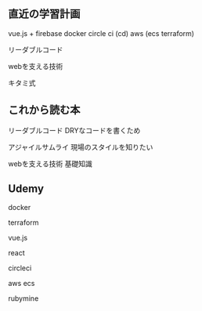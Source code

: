 ## 直近の学習計画
vue.js + firebase
docker
circle ci (cd)
aws (ecs terraform)

リーダブルコード

webを支える技術

キタミ式

## これから読む本
リーダブルコード
DRYなコードを書くため

アジャイルサムライ
現場のスタイルを知りたい

webを支える技術
基礎知識


## Udemy
docker

terraform

vue.js

react

circleci

aws ecs

rubymine
